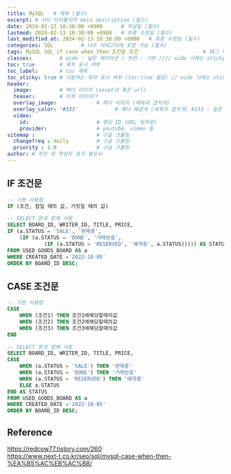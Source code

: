 ```yaml
---
title: MySQL   # 제목 (필수)
excerpt: # 서브 타이틀이자 meta description (필수)
date: 2024-02-13 18:30:00 +0900      # 작성일 (필수)
lastmod: 2024-02-13 18:30:00 +0900   # 최종 수정일 (필수)
last_modified_at: 2024-02-13 18:30:00 +0900   # 최종 수정일 (필수)
categories: SQL         # 다수 카테고리에 포함 가능 (필수)
tags: MySQL SQL if case when then 조건문 조건                     # 태그 복수개 가능 (필수)
classes:         # wide : 넓은 레이아웃 / 빈칸 : 기본 //// wide 시에는 sticky toc 불가
toc: true        # 목차 표시 여부
toc_label:       # toc 제목
toc_sticky: true # 이동하는 목차 표시 여부 (toc:true 필요) // wide 시에는 sticky toc 불가
header: 
  image:         # 헤더 이미지 (asset내 혹은 url)
  teaser:        # 티저 이미지??
  overlay_image:             # 헤더 이미지 (제목과 겹치게)
  overlay_color: '#333'            # 헤더 배경색 (제목과 겹치게) #333 : 짙은 회색 (필수)
  video:
    id:                      # 영상 ID (URL 뒷부분)
    provider:                # youtube, vimeo 등
sitemap :                    # 구글 크롤링
  changefreq : daily         # 구글 크롤링
  priority : 1.0             # 구글 크롤링
author: # 주인 외 작성자 표기 필요시
---
```

<!--postNo: 20240213_002-->


## IF 조건문

```sql
-- 기본 사용법
IF (조건, 참일 때의 값, 거짓일 때의 값)

-- SELECT 문과 함께 사용
SELECT BOARD_ID, WRITER_ID, TITLE, PRICE,
IF (a.STATUS = 'SALE', '판매중',
    (IF (a.STATUS = 'DONE', '거래완료', 
			(IF (a.STATUS = 'RESERVED', '예약중', a.STATUS))))) AS STATUS
FROM USED_GOODS_BOARD AS a
WHERE CREATED_DATE ='2022-10-05'
ORDER BY BOARD_ID DESC;
```


## CASE 조건문

```sql
-- 기본 사용법
CASE
    WHEN (조건1) THEN 조건1에해당할때의값
    WHEN (조건2) THEN 조건2에해당할때의값
    WHEN (조건3) THEN 조건3에해당할때의값
END

-- SELECT 문과 함께 사용
SELECT BOARD_ID, WRITER_ID, TITLE, PRICE,
CASE
    WHEN (a.STATUS = 'SALE') THEN '판매중'
    WHEN (a.STATUS = 'DONE') THEN '거래완료'
    WHEN (a.STATUS = 'RESERVED') THEN '예약중'
    ELSE a.STATUS
END AS STATUS
FROM USED_GOODS_BOARD AS a
WHERE CREATED_DATE ='2022-10-05'
ORDER BY BOARD_ID DESC;
```


## Reference  

https://redcow77.tistory.com/260  
https://www.next-t.co.kr/seo/sql/mysql-case-when-then-%EA%B5%AC%EB%AC%B8/  